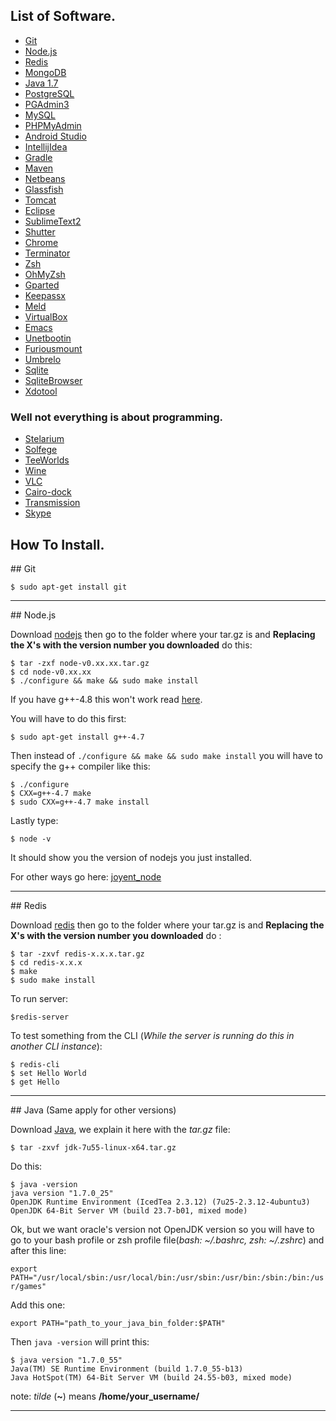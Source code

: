 ## List of Software.

* [Git](#Git)
* [Node.js](#Node.js)
* [Redis](#Redis)
* [MongoDB](#MongoDB)
* [Java 1.7](#Java_1.7)
* [PostgreSQL](#PostgreSQL)
* [PGAdmin3](#PGAdmin3)
* [MySQL](#MySQL)
* [PHPMyAdmin](#PHPMyAdmin)
* [Android Studio](#Android_Studio)
* [IntellijIdea](#IntellijIdea)
* [Gradle](#Gradle)
* [Maven](#Maven)
* [Netbeans](#Netbeans)
* [Glassfish](#glassfish)
* [Tomcat](#Tomcat)
* [Eclipse](#Eclipse)
* [SublimeText2](#SublimeText2)
* [Shutter](#Shutter)
* [Chrome](#Chrome)
* [Terminator](#Terminator)
* [Zsh](#Zsh)
* [OhMyZsh](#OhMyZsh)
* [Gparted](#Gparted)
* [Keepassx](#Keepassx)
* [Meld](#Meld)
* [VirtualBox](#VirtualBox)
* [Emacs](#Emacs)
* [Unetbootin](#Unetbootin)
* [Furiousmount](#Furiousmount)
* [Umbrelo](#Umbrelo)
* [Sqlite](#Sqlite)
* [SqliteBrowser](#SqliteBrowser)
* [Xdotool](#Xdotool)

### Well not everything is about programming.

* [Stelarium](#Stelarium)
* [Solfege](#Solfege)
* [TeeWorlds](#TeeWorlds)
* [Wine](#Wine)
* [VLC](#VLC)
* [Cairo-dock](#Cairo-dock)
* [Transmission](#Transmission)
* [Skype](#Skype)

## How To Install.

<a name="Git"/>
## Git

```$ sudo apt-get install git```

---------------------------------------------------------------------------------

<a name="Node.js"/>
## Node.js

Download [nodejs](nodejs.org) then go to the folder where your tar.gz is and
__Replacing the X's with the version number you downloaded__ do this:

    $ tar -zxf node-v0.xx.xx.tar.gz 
    $ cd node-v0.xx.xx
    $ ./configure && make && sudo make install
    
If you have g++-4.8 this won't work read [here](http://stackoverflow.com/questions/21542983/cant-make-node-js-ubuntu-13-10).

You will have to do this first:

    $ sudo apt-get install g++-4.7
    
Then instead of ```./configure && make && sudo make install``` you will have to specify the g++ compiler like this:

    $ ./configure
    $ CXX=g++-4.7 make
    $ sudo CXX=g++-4.7 make install
    
Lastly type:

    $ node -v
    
It should show you the version of nodejs you just installed.
 
For other ways go here: [joyent_node](https://github.com/joyent/node/wiki/installation)

---------------------------------------------------------------------------------

<a name="Redis"/>
## Redis

Download [redis](redis.io) then go to the folder where your tar.gz is and __Replacing the X's with the version number you downloaded__ do :

    $ tar -zxvf redis-x.x.x.tar.gz
    $ cd redis-x.x.x
    $ make
    $ sudo make install
    
To run server:

    $redis-server
    
To test something from the CLI (_While the server is running do this in another CLI instance_):

    $ redis-cli
    $ set Hello World
    $ get Hello
    
---------------------------------------------------------------------------------

<a name="Java_1.7"/>
## Java (Same apply for other versions)

Download [Java](http://www.oracle.com/technetwork/java/javase/downloads/), we explain it here with the _tar.gz_ file:

    $ tar -zxvf jdk-7u55-linux-x64.tar.gz
    
Do this:
    
    $ java -version
    java version "1.7.0_25"
    OpenJDK Runtime Environment (IcedTea 2.3.12) (7u25-2.3.12-4ubuntu3)
    OpenJDK 64-Bit Server VM (build 23.7-b01, mixed mode)
    
Ok, but we want oracle's version not OpenJDK version so you will have to go to your bash profile or zsh profile file(_bash: ~/.bashrc, zsh: ~/.zshrc_) and after this line:

```export PATH="/usr/local/sbin:/usr/local/bin:/usr/sbin:/usr/bin:/sbin:/bin:/usr/games"```
   
Add this one:

```export PATH="path_to_your_java_bin_folder:$PATH"```
    
Then ```java -version``` will print this:

    $ java version "1.7.0_55"
    Java(TM) SE Runtime Environment (build 1.7.0_55-b13)
    Java HotSpot(TM) 64-Bit Server VM (build 24.55-b03, mixed mode)
    
note: _tilde_ (__~__) means __/home/your_username/__
    
---------------------------------------------------------------------------------

    


    

